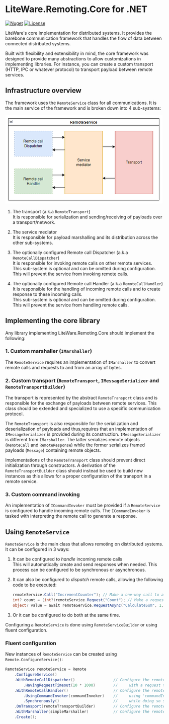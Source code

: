 # LiteWare.Remoting.Core for .NET

[![Nuget](https://img.shields.io/nuget/v/LiteWare.Remoting.Core)](https://www.nuget.org/packages/LiteWare.Remoting.Core)
[![License](https://img.shields.io/github/license/samsam07/LiteWare.Remoting.Core-dotnet)](https://github.com/samsam07/LiteWare.Remoting.Core-dotnet/blob/master/LICENSE)

LiteWare's core implementation for distributed systems.
It provides the barebone communication framework that handles the flow of data between connected distributed systems.

Built with flexibility and extensibility in mind, the core framework was designed to provide many abstractions to allow customizations in implementing libraries.
For instance, you can create a custom transport (HTTP, IPC or whatever protocol) to transport payload between remote services.

## Infrastructure overview

The framework uses the `RemoteService` class for all communications.
It is the main service of the framework and is broken down into 4 sub-systems:

![RemoteServie overview](docs/images/RemoteService-Overview.png)

1. The transport (a.k.a `RemoteTransport`)  
   It is responsible for serialization and sending/receiving of payloads over a transport/network.

2. The service mediator  
   It is responsible for payload marshalling and its distribution across the other sub-systems.

3. The optionally configured Remote call Dispatcher (a.k.a `RemoteCallDispatcher`)  
   It is responsible for invoking remote calls on other remote services.  
   This sub-system is optional and can be omitted during configuration. This will prevent the service from invoking remote calls.

4. The optionally configured Remote call Handler (a.k.a `RemoteCallHandler`)  
   It is responsible for the handling of incoming remote calls and to create response to these incoming calls.  
   This sub-system is optional and can be omitted during configuration. This will prevent the service from handling remote calls.

## Implementing the core library

Any library implementing LiteWare.Remoting.Core should implement the following:

### 1. Custom marshaller (`IMarshaller`)

The `RemoteService` requires an implementation of `IMarshaller` to convert remote calls and requests to and from an array of bytes.

### 2. Custom transport (`RemoteTransport`, `IMessageSerializer` and `RemoteTransportBuilder`)

The transport is represented by the abstract `RemoteTransport` class and is responsible for the exchange of payloads between remote services.
This class should be extended and specialized to use a specific communication protocol.

The `RemoteTransport` is also responsible for the serialization and deserialization of payloads and thus,requires that an implementation of `IMessageSerializer` is provided during its construction.
`IMessageSerializer` is different from `IMarshaller`. The latter serializes remote objects (`RemoteCall` and `RemoteResponse`) while the former serializes framed payloads (`Message`) containing remote objects.

Implementations of the `RemoteTransport` class should prevent direct initialization through constructors.
A derivation of the `RemoteTransportBuilder` class should instead be used to build new instances as this allows for a proper configuration of the transport in a remote service.

### 3. Custom command invoking

An implementation of `ICommandInvoker` must be provided if a `RemoteService` is configured to handle incoming remote calls.
The `ICommandInvoker` is tasked with interpreting the remote call to generate a response.

## Using `RemoteService`

`RemoteService` is the main class that allows remoting on distributed systems. It can be configured in 3 ways:

1. It can be configured to *handle* incoming remote calls  
   This will automatically create and send responses when needed. This process can be configured to be synchronous or asynchronous.

2. It can also be configured to *dispatch* remote calls, allowing the following code to be executed:

   ``` csharp
   remoteService.Call("IncrementCounter"); // Make a one-way call to a remote service
   int? count = (int?)remoteService.Request("Count"); // Make a request and synchronously await for a response
   object? value = await remoteService.RequestAsync("CalculateSum", 1, 2, 3); // Make a request and asynchronously await for a response
   ```

3. Or it can be configured to do both at the same time.

Configuring a `RemoteService` is done using `RemoteServiceBuilder` or using fluent configuration.

### Fluent configuration

New instances of `RemoteService` can be created using `Remote.ConfigureService()`:

``` csharp
RemoteService remoteService = Remote
    .ConfigureService()
    .WithRemoteCallDispatcher()                 // Configure the remote service to dispatch calls or requests
        .HavingRequestTimeout(10 * 1000)        //     with a request timeout of 10sec.
    .WithRemoteCallHandler()                    // Configure the remote serviec to handle remote calls or requests
        .UsingCommandInvoker(commandInvoker)    //     using 'commandInvoker' to handle the received calls or requests
        .Synchronously()                        //     while doing so synchronously.
    .OnTransport(remoteTransportBuilder)        // Configure the remote service to use the transport built from 'remoteTransportBuilder'
    .WithMarshaller(simpleMarshaller)           // Configure the remote service to use a simple marshaller
    .Create();
```

